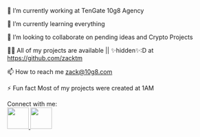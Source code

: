 🔭 I’m currently working at TenGate 10g8 Agency

🌱 I’m currently learning everything

👯 I’m looking to collaborate on pending ideas and Crypto Projects

👨‍💻 All of my projects are available || ✨hidden✨:D at https://github.com/zacktm

📫 How to reach me zack@10g8.com

⚡ Fun fact Most of my projects were created at 1AM


Connect with me:<br>
<a href="https://twitter.com/amromustafa">
<img src="https://user-images.githubusercontent.com/36258159/210165611-1537dc49-306e-456e-b627-306fec07117e.png" style="width:50px"/>
</a>
<a href="https://www.linkedin.com/in/amromustafa">
<img src="https://user-images.githubusercontent.com/36258159/210165581-1b36737f-bf9e-43f5-a897-d6208c3e51a8.png" style="width:50px"/>
</a>
<!---
zacktm/zacktm is a ✨ special ✨ repository because its `README.md` (this file) appears on your GitHub profile.
You can click the Preview link to take a look at your changes.
--->
